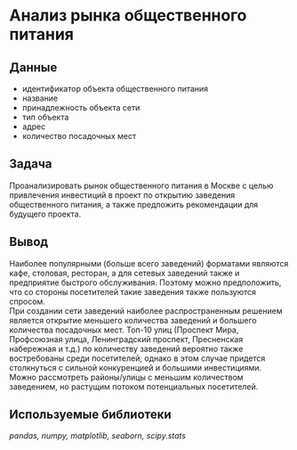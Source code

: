 # Анализ рынка общественного питания


## Данные

* идентификатор объекта общественного питания
* название
* принадлежность объекта сети
* тип объекта
* адрес
* количество посадочных мест

## Задача

Проанализировать рынок общественного питания в Москве с целью привлечения инвестиций в проект по открытию заведения общественного питания, а также предложить рекомендации для будущего проекта.

##  Вывод

Наиболее популярными (больше всего заведений) форматами являются кафе, столовая, ресторан, а для сетевых заведений также и предприятие быстрого обслуживания. Поэтому можно предположить, что со стороны посетителей такие заведения также пользуются спросом.   
При создании сети заведений наиболее распространенным решением является открытие меньшего количества заведений и большего количества посадочных мест. 
Топ-10 улиц (Проспект Мира, Профсоюзная улица, Ленинградский проспект, Пресненская набережная и т.д.) по количеству заведений вероятно также востребованы среди посетителей, однако в этом случае придется столкнуться с сильной конкуренцией и большими инвестициями. Можно рассмотреть районы/улицы с меньшим количеством заведением, но растущим потоком потенциальных посетителей.

## Используемые библиотеки
*pandas, numpy, matplotlib, seaborn, scipy.stats*

